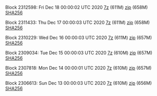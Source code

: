 Block 2312598: Fri Dec 18 00:00:02 UTC 2020 [7z]() (611M) [zip]() (658M) [SHA256]()

Block 2311433: Thu Dec 17 00:00:03 UTC 2020 [7z]() (611M) [zip]() (658M) [SHA256]()

Block 2310229: Wed Dec 16 00:00:03 UTC 2020 [7z]() (611M) [zip]() (657M) [SHA256]()

Block 2309034: Tue Dec 15 00:00:03 UTC 2020 [7z]() (610M) [zip]() (657M) [SHA256]()

Block 2307818: Mon Dec 14 00:00:01 UTC 2020 [7z]() (610M) [zip]() (657M) [SHA256]()

Block 2306613: Sun Dec 13 00:00:03 UTC 2020 [7z]() (610M) [zip]() (656M) [SHA256]()
